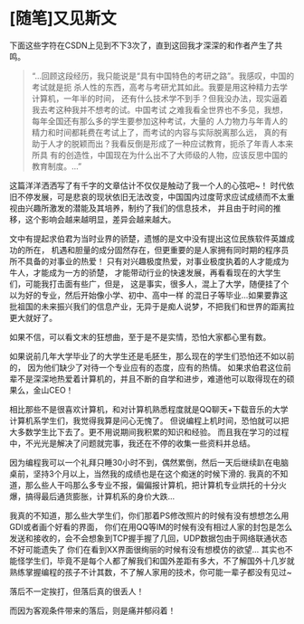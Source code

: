 # [随笔]又见斯文

下面这些字符在CSDN上见到不下3次了，直到这回我才深深的和作者产生了共鸣。

> “...回顾这段经历，我只能说是“具有中国特色的考研之路”。我感叹，中国的考试就是扼 杀人性的东西，高考与考研尤其如此。我要是用这种精力去学计算机，一年半的时间， 还有什么技术学不到手？但我没办法，现实逼着我去考这种我并不想考的试。中国考试 之难我看全世界也不多见，我想，每年全国还有那么多的学生要参加这种考试，大量的 人力物力与年青人的精力和时间都耗费在考试上了，而考试的内容与实际脱离那么远， 真的有助于人才的脱颖而出？我看反倒是形成了一种应试教育，扼杀了年青人本来所具 有的创造性，中国现在为什么出不了大师级的人物，应该反思中国的教育制度。...”

这篇洋洋洒洒写了有千字的文章估计不仅仅是触动了我一个人的心弦吧~！ 时代依旧不停发展，可是悲哀的现状依旧无法改变，中国国内过度苛求应试成绩而不太重视由兴趣所激发的潜能及其培养，制约了我们的信息技术， 并且由于时间的推移，这个影响会越来越明显，差异会越来越大。 

文中有提起求伯君为当时业界的骄楚，遗憾的是文中没有提出这位民族软件英雄成功的所在， 机遇和胆量的成分固然存在，但更重要的是人家拥有同时期的程序员所不具备的对事业的热爱！ 只有对兴趣极度热爱，对事业极度执着的人才能成为牛人，才能成为一方的骄楚， 才能带动行业的快速发展，再看看现在的大学生们，可能我打击面有些广，但是， 这是事实，很多人，混上了大学，随便挂了个以为好的专业，然后开始像小学、初中、高中一样 的混日子等毕业...如果要靠这批祖国的未来振兴我们的信息产业，无异于是痴人说梦，不把我们和世界的距离拉更大就好了。

如果不信，可以看文末的狂想曲，至于是不是实情，恐怕大家都心里有数。

如果说前几年大学毕业了的大学生还是毛胚生，那么现在的学生们恐怕还不如以前的， 因为他们缺少了对待一个专业应有的态度，应有的热情。 如果求伯君这位前辈不是深深地热爱着计算机的，并且不断的自学和进步，难道他可以取得现在的硕果么，金山CEO！

相比那些不是很喜欢计算机，和对计算机熟悉程度就是QQ聊天+下载音乐的大学计算机系学生们，我觉得我算是问心无愧了。 但说编程上机时间，恐怕就可以把大多数学生比下去了。更不用说期间我积累的知识和经验。 而且我在学习的过程中，不光光是解决了问题就完事，我还在不停的收集一些资料并总结。

因为编程我可以一个礼拜只睡30小时不到，偶然累倒，然后一天后继续趴在电脑桌前，坚持3个月以上，当然我的成绩也是在这个痴迷的时候下滑的. 我真的不知道，那么些人干吗那么多专业不报，偏偏报计算机，把计算机专业烘托的十分火爆，搞得最后通货膨胀，计算机系的身价大跌...

我真的不知道，那么些大学生们，你们那着PS修改照片的时候有没有想想怎么用GDI或者画个好看的界面， 你们在用QQ等IM的时候有没有相过人家的封包是怎么发送和接收的，会不会想象到TCP握手握了几回，UDP数据包由于网络联通状态不好可能遗失了 你们在看到XX界面很绚丽的时候有没有想模仿的欲望... 其实也不能怪学生们，毕竟不是每个人都了解我们和国外差距有多大，不了解国外十几岁就熟练掌握编程的孩子不计其数，不了解人家用的技术，你可能一辈子都没有见过~

落后不一定挨打，但落后真的很丢人！

而因为客观条件带来的落后，则是痛并郁闷着！

